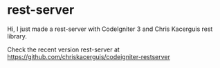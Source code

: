 # rest-server
 
Hi, I just made a rest-server with CodeIgniter 3 and Chris Kacerguis rest library.

Check the recent version rest-server at https://github.com/chriskacerguis/codeigniter-restserver
